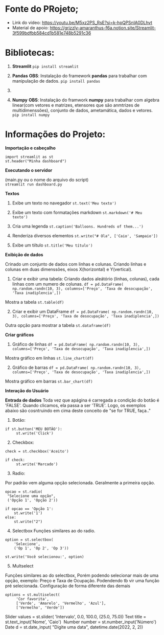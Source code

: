 # Fonte do PRojeto;

- Link do video: https://youtu.be/M5xz2PS_RsE?si=k-hpQPSnIA0DLhvt
- Material de apoio: https://grizzly-amaranthus-f6a.notion.site/Streamlit-3f599bdfbb584cd1b581e748b5291c36

# Bibliotecas:
1. **Streamlit**
`pip install streamlit`

2. **Pandas**
__OBS__: Instalação do framework **pandas** para trabalhar com manipulação de dados.
`pip install pandas`
3. 
3. **Numpy**
__OBS__: Instalação do framwork **numpy** para trabalhar com algebra linear(com vetores e matrizes, etensores que são anmtrizes de multidimenssões), 
conjunto de dados, ametamática, dados e vetores.
`pip install numpy`

# Informações do Projeto:

**Importação e cabeçalho**

`import streamlit as st` <br>
`st.header("Minha dashboard")`


**Executando o servidor**

(main.py ou o nome do arquivo do script)<br>
`streamlit run dashboard.py`

__Textos__
1. Exibe um texto no navegador
`st.text('Meu texto')`

2. Exibe um texto com formatações markdown
`st.markdown('# Meu texto')`

3. Cria uma legenda
`st.caption('Balloons. Hundreds of them...')`

4. Renderiza diversos elementos
`st.write("# Ola", ['Caio', 'Sampaio'])`

5. Exibe um tiítulo
`st.title('Meu título')`

**Exibição de dados**


 
Crinado um conjunto de dados com linhas e colunas.
Criando linhas e colunas em duas dimenssões, eixos X(horizontal) e Y(vertical).

1. Criar e exibir uma tabela:
Criando dados aleátório (linhas, colunas), cada linhas com um numero de colunas.
`df = pd.DataFrame(
     np.random.randn(10, 3),
     columns=['Preço', 'Taxa de desocupação', 'Taxa inadiplencia',])`

Mostra a tabela
`st.table(df)`

2. Criar e exibir um DataFrame
`df = pd.DataFrame(
     np.random.randn(10, 3),
     columns=['Preço', 'Taxa de desocupação', 'Taxa inadiplencia',])`

Outra opção para mostrar a tabela
`st.dataframe(df)`

**Criar gráficos**

1. Gráfico de linhas
`df = pd.DataFrame(
        np.random.randn(10, 3),
        columns=['Preço', 'Taxa de desocupação', 'Taxa inadiplencia',])`

Mostra gráfico em linhas
`st.line_chart(df)`

2. Gráfico de barras
`df = pd.DataFrame(
        np.random.randn(10, 3),
        columns=['Preço', 'Taxa de desocupação', 'Taxa inadiplencia',])`

Mostra gráfico em barras
`st.bar_chart(df)`

**Interação do Usuário**

__Entrada de dados__
Toda vez que  apágina é carregada a condição do botão é 'FALSE'.
Quando clicamos, ela passa a ser 'TRUE'.
Logo, os exemplos abaixo são cosntruindo em cima deste conceito de "se for TRUE, faça.."

1. Botão:

~~~~
if st.button('MEU BOTÃO'):
     st.write('Click')
~~~~

2. Checkbox:
~~~~
check = st.checkbox('Aceito')

if check:
     st.write('Marcado')
~~~~

3. Radio:

Por padrão vem alguma opção selecionada. Geralmente a
primeira opção.

~~~~
opcao = st.radio(
 "Selecione uma opção",
 ('Opção 1', 'Opção 2'))

if opcao == 'Opção 1':
    st.write('1')
else:
    st.write("2") 
~~~~

4. Selectbox
Funções similares ao do radio.
~~~~
option = st.selectbox(
    'Selecione',
    ('Op 1', 'Op 2', 'Op 3'))

st.write('Você selecionou:', option)
~~~~

5. Multselect

Funções similares ao do selectbox, 
Porém podendo selecionar mais de uma opção,
exemplo: Preço e Taxa de Ocupação.
Podendendo tb vir uma função pré selecionada.
Configuração de forma diferente das demais

~~~~
options = st.multiselect(
     'Cor favorita',
     ['Verde', 'Amarelo', 'Vermelho', 'Azul'],
     ['Vermelho', 'Verde'])
~~~~

Slider
values = st.slider(
'Intervalo',
0.0, 100.0, (25.0, 75.0))
​
Text
title = st.text_input('Nome', 'Caio')
​
Number
number = st.number_input('Número')
​
Date
d = st.date_input(
 "Digite uma data",
 datetime.date(2022, 2, 2))
​

